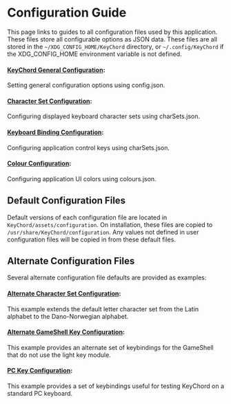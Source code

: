 # Configuration Guide
This page links to guides to all configuration files used by this application. These files store all configurable options as JSON data. These files are all stored in the `~/XDG_CONFIG_HOME/KeyChord` directory, or `~/.config/KeyChord` if the XDG_CONFIG_HOME environment variable is not defined. 

#### [KeyChord General Configuration](./configuration/config.md):
Setting general configuration options using config.json.

#### [Character Set Configuration](./configuration/charSets.md):
Configuring displayed keyboard character sets using charSets.json.

#### [Keyboard Binding Configuration](./configuration/charSets.md):
Configuring application control keys using charSets.json.

#### [Colour Configuration](./configuration/colours.md):
Configuring application UI colors using colours.json.

## Default Configuration Files
Default versions of each configuration file are located in `KeyChord/assets/configuration`. On installation, these files are copied to `/usr/share/KeyChord/configuration`. Any values not defined in user configuration files will be copied in from these default files.

## Alternate Configuration Files
Several alternate configuration file defaults are provided as examples:

#### [Alternate Character Set Configuration](./configuration/charSets_alt.md):
This example extends the default letter character set from the Latin alphabet to the Dano-Norwegian alphabet.

#### [Alternate GameShell Key Configuration](./configuration/keyBindings_alt.md):
This example provides an alternate set of keybindings for the GameShell that do not use the light key module.

#### [PC Key Configuration](./configuration/keyBindings_pc.md):
This example provides a set of keybindings useful for testing KeyChord on a standard PC keyboard.
